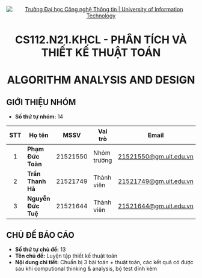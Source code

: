<!-- Banner -->
<p align="center">
  <a href="https://www.uit.edu.vn/" title="Trường Đại học Công nghệ Thông tin" style="border: none;">
    <img src="https://i.imgur.com/WmMnSRt.png" alt="Trường Đại học Công nghệ Thông tin | University of Information Technology">
  </a>
</p>

<!-- Title -->
<h1 align="center"><b>CS112.N21.KHCL - PHÂN TÍCH VÀ THIẾT KẾ THUẬT TOÁN</b></h1>
<h1 align="center"><b>ALGORITHM ANALYSIS AND DESIGN</b></h1>


## GIỚI THIỆU NHÓM
* **Số thứ tự nhóm:** 14

| STT   | Họ tên                 | MSSV       | Vai trò     | Email                  | 
| :---: | ---                    | ---        | ---         | ---                    | 
| 1     | <strong>  Phạm Đức Toàn  | 21521550   | Nhóm trưởng | 21521550@gm.uit.edu.vn |            
| 2     |<strong> Trần Thanh Hà   | 21521749   | Thành viên  | 21521749@gm.uit.edu.vn | 
| 3     | <strong> Nguyễn Đức Tuệ         | 21521644   | Thành viên  | 21521644@gm.uit.edu.vn | 
  
  
  ## CHỦ ĐỀ BÁO CÁO
* **Số thứ tự chủ đề:** 13
* **Tên chủ đề:**  Luyện tập thiết kế thuật toán
* **Nội dung chi tiết:** Chuẩn bị 3 bài toán + thuật toán, các kết quả có được sau khi computional thinking & analysis, bộ test đính kèm
